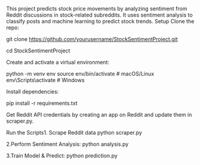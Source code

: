This project predicts stock price movements by analyzing sentiment from Reddit discussions in stock-related subreddits. It uses sentiment analysis to classify posts and machine learning to predict stock trends.
Setup
Clone the repo:

git clone https://github.com/yourusername/StockSentimentProject.git

cd StockSentimentProject

Create and activate a virtual environment:

python -m venv env
source env/bin/activate   # macOS/Linux
env\Scripts\activate      # Windows

Install dependencies:

pip install -r requirements.txt

Get Reddit API credentials by creating an app on Reddit and update them in scraper.py.

Run the Scripts1. Scrape Reddit data
python scraper.py

2.Perform Sentiment Analysis:
python analysis.py

3.Train Model & Predict:
python prediction.py

